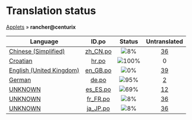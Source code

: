 # Translation status
[Applets](../../README.md) &#187; **rancher@centurix**

Language | ID.po | Status | Untranslated
---------|:--:|:------:|:-----------:
[Chinese (Simplified)](../../language-status/zh_CN.md) | [zh_CN.po](po/zh_CN.po) | ![8%](http://progressed.io/bar/8) | [36](untranslated-po/zh_CN.md)
[Croatian](../../language-status/hr.md) | [hr.po](po/hr.po) | ![100%](http://progressed.io/bar/100) | 0
[English (United Kingdom)](../../language-status/en_GB.md) | [en_GB.po](po/en_GB.po) | ![0%](http://progressed.io/bar/0) | [39](untranslated-po/en_GB.md)
[German](../../language-status/de.md) | [de.po](po/de.po) | ![95%](http://progressed.io/bar/95) | [2](untranslated-po/de.md)
[UNKNOWN](../../language-status/es_ES.md) | [es_ES.po](po/es_ES.po) | ![69%](http://progressed.io/bar/69) | [12](untranslated-po/es_ES.md)
[UNKNOWN](../../language-status/fr_FR.md) | [fr_FR.po](po/fr_FR.po) | ![8%](http://progressed.io/bar/8) | [36](untranslated-po/fr_FR.md)
[UNKNOWN](../../language-status/ja_JP.md) | [ja_JP.po](po/ja_JP.po) | ![8%](http://progressed.io/bar/8) | [36](untranslated-po/ja_JP.md)

